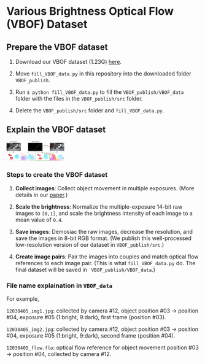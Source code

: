 # Various Brightness Optical Flow (VBOF) Dataset

## Prepare the VBOF dataset

1. Download our VBOF dataset (1.23G) [here](https://drive.google.com/drive/folders/1LZR-kKs7kbLdh0QQYp4JmzEviZKhSWkb?usp=sharing).

2. Move `fill_VBOF_data.py` in this repository into the downloaded folder `VBOF_publish`.

3. Run `$ python fill_VBOF_data.py` to fill the `VBOF_publish/VBOF_data` folder with the files in the `VBOF_publish/src` folder.

4. Delete the `VBOF_publish/src` folder and `fill_VBOF_data.py`.

## Explain the VBOF dataset

<img src="./im.png" width = "30%" />

### Steps to create the VBOF dataset

1. **Collect images**: 
Collect object movement in multiple exposures. (More details in our [paper]( https://openaccess.thecvf.com/content_CVPR_2020/papers/Zheng_Optical_Flow_in_the_Dark_CVPR_2020_paper.pdf).)

2. **Scale the brightness**: 
Normalize the multiple-exposure 14-bit raw images to `[0,1]`, and scale the brightness intensity of each image to a mean value of `0.4`.

3. **Save images**: 
Demosiac the raw images, decrease the resolution, and save the images in 8-bit RGB format. (We publish this well-processed low-resolution version of our dataset in `VBOF_publish/src`.)

4. **Create image pairs**: 
Pair the images into couples and match optical flow references to each image pair. (This is what `fill_VBOF_data.py` do.  The final dataset will be saved in ` VBOF_publish/VBOF_data`.)

### File name explaination in `VBOF_data`

For example,

`12030405_img1.jpg`: collected by camera #12, object position #03 -> position #04, exposure #05 (1:bright, 9:dark), first frame (position #03).

`12030405_img2.jpg`: collected by camera #12, object position #03 -> position #04, exposure #05 (1:bright, 9:dark), second frame (position #04).

`12030405_flow.flo`: optical flow reference for object movement position #03 -> position #04, collected by camera #12.